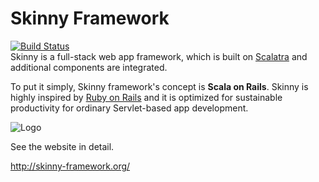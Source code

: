 # Skinny Framework 

[![Build Status](https://travis-ci.org/skinny-framework/skinny-framework.png)](https://travis-ci.org/skinny-framework/skinny-framework)  
Skinny is a full-stack web app framework, which is built on [Scalatra](http://scalatra.org) and additional components are integrated. 

To put it simply, Skinny framework's concept is **Scala on Rails**. Skinny is highly inspired by [Ruby on Rails](http://rubyonrails.org/) and it is optimized for sustainable productivity for ordinary Servlet-based app development. 

![Logo](https://github.com/seratch/skinny-framework/raw/develop/img/logo.png)

See the website in detail.

http://skinny-framework.org/

